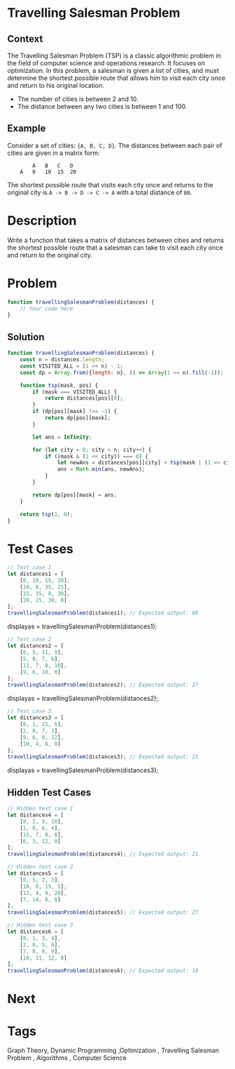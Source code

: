 # Travelling Salesman Problem

## Context

The Travelling Salesman Problem (TSP) is a classic algorithmic problem in the field of computer science and operations
research. It focuses on optimization. In this problem, a salesman is given a list of cities, and must determine the
shortest possible route that allows him to visit each city once and return to his original location.

* The number of cities is between 2 and 10.
* The distance between any two cities is between 1 and 100.

## Example

Consider a set of cities: `{A, B, C, D}`. The distances between each pair of cities are given in a matrix form:

```text
        A   B   C   D
    A   0   10  15  20
```

The shortest possible route that visits each city once and returns to the original city is `A -> B -> D -> C -> A` with
a total distance of `80`.

# Description

Write a function that takes a matrix of distances between cities and returns the shortest possible route that a salesman
can take to visit each city once and return to the original city.

# Problem

```javascript
function travellingSalesmanProblem(distances) {
    // Your code here
}
```

## Solution

```javascript
function travellingSalesmanProblem(distances) {
    const n = distances.length;
    const VISITED_ALL = (1 << n) - 1;
    const dp = Array.from({length: n}, () => Array(1 << n).fill(-1));

    function tsp(mask, pos) {
        if (mask === VISITED_ALL) {
            return distances[pos][0];
        }
        if (dp[pos][mask] !== -1) {
            return dp[pos][mask];
        }

        let ans = Infinity;

        for (let city = 0; city < n; city++) {
            if ((mask & (1 << city)) === 0) {
                let newAns = distances[pos][city] + tsp(mask | (1 << city), city);
                ans = Math.min(ans, newAns);
            }
        }

        return dp[pos][mask] = ans;
    }

    return tsp(1, 0);
}
```

# Test Cases

```javascript
// Test case 1
let distances1 = [
    [0, 10, 15, 20],
    [10, 0, 35, 25],
    [15, 35, 0, 30],
    [20, 25, 30, 0]
];
travellingSalesmanProblem(distances1); // Expected output: 80
```

displayas = travellingSalesmanProblem(distances1);

```javascript
// Test case 2
let distances2 = [
    [0, 5, 11, 9],
    [5, 0, 7, 6],
    [11, 7, 0, 10],
    [9, 6, 10, 0]
];
travellingSalesmanProblem(distances2); // Expected output: 27
```

displayas = travellingSalesmanProblem(distances2);

```javascript
// Test case 3
let distances3 = [
    [0, 1, 15, 6],
    [2, 0, 7, 3],
    [9, 6, 0, 12],
    [10, 4, 8, 0]
];
travellingSalesmanProblem(distances3); // Expected output: 21
```

displayas = travellingSalesmanProblem(distances3);

## Hidden Test Cases

```javascript
// Hidden test case 1
let distances4 = [
    [0, 2, 9, 10],
    [1, 0, 6, 4],
    [15, 7, 0, 8],
    [6, 3, 12, 0]
];
travellingSalesmanProblem(distances4); // Expected output: 21
```

```javascript
// Hidden test case 2
let distances5 = [
    [0, 5, 2, 3],
    [10, 0, 15, 5],
    [13, 4, 0, 20],
    [7, 14, 8, 0]
];
travellingSalesmanProblem(distances5); // Expected output: 27
```

```javascript
// Hidden test case 3
let distances6 = [
    [0, 1, 3, 4],
    [2, 0, 5, 6],
    [7, 8, 0, 9],
    [10, 11, 12, 0]
];
travellingSalesmanProblem(distances6); // Expected output: 18
```

# Next

# Tags

Graph Theory, Dynamic Programming ,Optimization , Travelling Salesman Problem , Algorithms , Computer Science